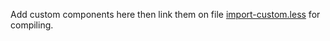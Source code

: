 Add custom components here then link them on file [import-custom.less](https://github.com/jacobxperez/essentials/blob/master/css/import-custom.less) for compiling.
